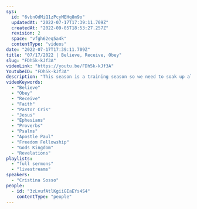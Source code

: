 ```yaml
---
sys:
  id: "6vbnOdMiQ1zPcyMEHq8m9o"
  updatedAt: "2022-07-17T17:39:11.709Z"
  createdAt: "2022-09-05T18:53:27.257Z"
  revision: 2
  space: "vfgh62eq5a4k"
  contentType: "videos"
date: "2022-07-17T17:39:11.709Z"
title: "07/17/2022 | Believe, Receive, Obey"
slug: "FDh5k-kJf3A"
videoLink: "https://youtu.be/FDh5k-kJf3A"
YoutubeID: "FDh5k-kJf3A"
description: "This season is a training season so we need to soak up all that we can. Gods Kingdom will move forward with or without our co-operation. God has his own ways of doing things, the sooner we receive his Words for our lives the sooner we will get the revelations of how to accomplish or goals. \nGod is into the tiny details, we don't have to worry about how and where we are going to get the money to support our companies. God never intended us to worry about things such as funds, only that we obey and believe that we could receive it. Only God knows what's in store for us, it better for us to not have a clue of what the next move is. Being in that position is exactly where God wants us to be, because we would have no choice but to put our faith in him. This sermon was delivered at Freedom Fellowship Church International in San Antonio, TX."
videoKeywords:
  - "Believe"
  - "Obey"
  - "Receive"
  - "Faith"
  - "Pastor Cris"
  - "Jesus"
  - "Ephesians"
  - "Proverbs"
  - "Psalms"
  - "Apostle Paul"
  - "Freedom Fellowship"
  - "Gods Kingdom"
  - "Revelations"
playlists:
  - "full sermons"
  - "livestreams"
speakers:
  - "Cristina Sosso"
people:
  - id: "3zLvufAtlKgiiGIaEYs4S4"
    contentType: "people"
---
```

